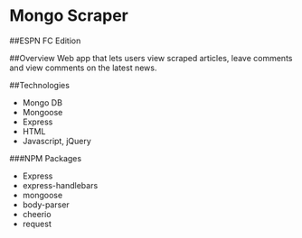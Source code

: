 # Mongo Scraper
##ESPN FC Edition

##Overview
Web app that lets users view scraped articles, leave comments and view comments on the latest news.


##Technologies
* Mongo DB
* Mongoose
* Express
* HTML
* Javascript, jQuery


###NPM Packages
* Express
* express-handlebars
* mongoose
* body-parser
* cheerio
* request